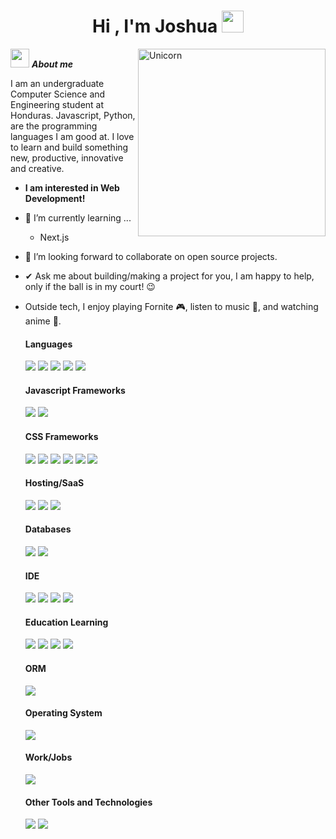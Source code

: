 <h1 align="center">Hi , I'm Joshua <img src="https://media.giphy.com/media/hvRJCLFzcasrR4ia7z/giphy.gif" width="35"></h1>

<img align="right" width=300px alt="Unicorn" src="https://c.tenor.com/GN73MKBawZYAAAAi/busy-cute.gif" />

<img src="https://media.giphy.com/media/ObNTw8Uzwy6KQ/giphy.gif" width="30px">&nbsp;***About me***

I am an undergraduate Computer Science and Engineering student at Honduras. Javascript, Python, are the programming languages I am good at. I love to learn and build something new, productive, innovative and creative.

* **I am interested in Web Development!**
- 🌱 I’m currently learning ...
  - Next.js
    
- 👯 I’m looking forward to collaborate on open source projects.
- ✔ Ask me about building/making a project for you, I am happy to help, only if the ball is in my court! 😉<br>
- Outside tech, I enjoy playing Fornite 🎮, listen to music 🎵, and watching anime 👀.


  <h4>Languages</h4>
  <span> 
    <img src="https://img.shields.io/badge/HTML5-E34F26?style=for-the-badge&logo=html5&logoColor=white">
    <img src="https://img.shields.io/badge/CSS3-1572B6?style=for-the-badge&logo=css3&logoColor=white">
    <img src="https://img.shields.io/badge/JavaScript-F7DF1E?style=for-the-badge&logo=javascript&logoColor=black">
    <img src="https://img.shields.io/badge/typescript-%23007ACC.svg?style=for-the-badge&logo=typescript&logoColor=white">
    <img src="https://img.shields.io/badge/python-3670A0?style=for-the-badge&logo=python&logoColor=ffdd54">
  </span>

    <h4>Javascript Frameworks</h4>
  <span>
    <img src="https://img.shields.io/badge/Next-black?style=for-the-badge&logo=next.js&logoColor=white">
    <img src="https://img.shields.io/badge/react-%2320232a.svg?style=for-the-badge&logo=react&logoColor=%2361DAFB">
  </span>

  <h4>CSS Frameworks</h4>
  <span>
     <img src="https://img.shields.io/badge/tailwindcss-%2338B2AC.svg?style=for-the-badge&logo=tailwind-css&logoColor=white">
     <img src="https://img.shields.io/badge/bootstrap-%238511FA.svg?style=for-the-badge&logo=bootstrap&logoColor=white">
     <img src="https://img.shields.io/badge/styled--components-DB7093?style=for-the-badge&logo=styled-components&logoColor=white">
     <img src="https://img.shields.io/badge/daisyui-5A0EF8?style=for-the-badge&logo=daisyui&logoColor=white">
     <img src="https://img.shields.io/badge/MUI-%230081CB.svg?style=for-the-badge&logo=mui&logoColor=white">
     <img src="https://img.shields.io/badge/SASS-hotpink.svg?style=for-the-badge&logo=SASS&logoColor=white">
  </span>

  <h4>Hosting/SaaS</h4>
  <span>
    <img src="https://img.shields.io/badge/netlify-%23000000.svg?style=for-the-badge&logo=netlify&logoColor=#00C7B7">
    <img src="https://img.shields.io/badge/vercel-%23000000.svg?style=for-the-badge&logo=vercel&logoColor=white">
    <img src="https://img.shields.io/badge/Render-%46E3B7.svg?style=for-the-badge&logo=render&logoColor=white">
  </span>

  <h4>Databases</h4>
  <span>
    <img src="https://img.shields.io/badge/Supabase-3ECF8E?style=for-the-badge&logo=supabase&logoColor=white">
    <img src="https://img.shields.io/badge/MongoDB-%234ea94b.svg?style=for-the-badge&logo=mongodb&logoColor=white">
  </span>

  <h4>IDE</h4>
  <span>
    <img src="https://img.shields.io/badge/Visual_Studio_Code-0078D4?style=for-the-badge&logo=visual%20studio%20code&logoColor=white">
    <img src="https://img.shields.io/badge/CodePen-white?style=for-the-badge&logo=codepen&logoColor=black">
    <img src="https://img.shields.io/badge/Codesandbox-040404?style=for-the-badge&logo=codesandbox&logoColor=DBDBDB">
    <img src="https://img.shields.io/badge/Atom-%2366595C.svg?style=for-the-badge&logo=atom&logoColor=white">
  </span>
  
  <h4>Education Learning</h4>
  <span>
    <img src="https://img.shields.io/badge/Udemy-A435F0?style=for-the-badge&logo=Udemy&logoColor=white">
    <img src="https://img.shields.io/badge/MDN_Web_Docs-black?style=for-the-badge&logo=mdnwebdocs&logoColor=white">
    <img src="https://img.shields.io/badge/Freecodecamp-%23123.svg?&style=for-the-badge&logo=freecodecamp&logoColor=green">
    <img src="https://img.shields.io/badge/GeeksforGeeks-gray?style=for-the-badge&logo=geeksforgeeks&logoColor=35914c">
  </span>

  <h4>ORM</h4>
  <span>
    <img src="https://img.shields.io/badge/Prisma-3982CE?style=for-the-badge&logo=Prisma&logoColor=white">
  </span>

  <h4>Operating System</h4>
  <span>
    <img src="https://img.shields.io/badge/Linux-FCC624?style=for-the-badge&logo=linux&logoColor=black">
  </span>

  <h4>Work/Jobs</h4>
  <span>
    <img src="https://img.shields.io/badge/UpWork-6FDA44?style=for-the-badge&logo=Upwork&logoColor=white">
  </span>
  
  <h4>Other Tools and Technologies</h4>
  <span>
    <img src="https://img.shields.io/badge/Git-F05032?style=for-the-badge&logo=git&logoColor=white">
    <img src="https://img.shields.io/badge/chatGPT-74aa9c?style=for-the-badge&logo=openai&logoColor=white">
  </span>
